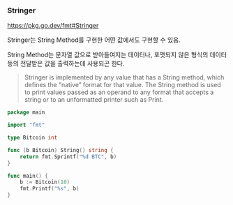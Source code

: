 ### Stringer
https://pkg.go.dev/fmt#Stringer

Stringer는 String Method를 구현한 어떤 값에서도 구현할 수 있음.

String Method는 문자열 값으로 받아들여지는 데이터나, 포맷되지 않은 형식의 데이터 등의 전달받은 값을 출력하는데 사용되곤 한다. 

> Stringer is implemented by any value that has a String method, which defines the “native” format for that value. The String method is used to print values passed as an operand to any format that accepts a string or to an unformatted printer such as Print.

``` go
package main

import "fmt"

type Bitcoin int

func (b Bitcoin) String() string {
    return fmt.Sprintf("%d BTC", b)
}

func main() {
    b := Bitcoin(10)
    fmt.Printf("%s", b)
}
```